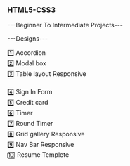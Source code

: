 ### HTML5-CSS3

---Beginner To Intermediate Projects---

---Designs---

1️⃣ Accordion<br/>
2️⃣ Modal box<br/>
3️⃣ Table layout Responsive<br/>  
4️⃣ Sign In Form<br/>
5️⃣ Credit card<br/>
6️⃣ Timer <br/>
7️⃣ Round Timer <br/>
8️⃣ Grid gallery Responsive<br/>
9️⃣ Nav Bar Responsive<br/>
🔟 Resume Templete
